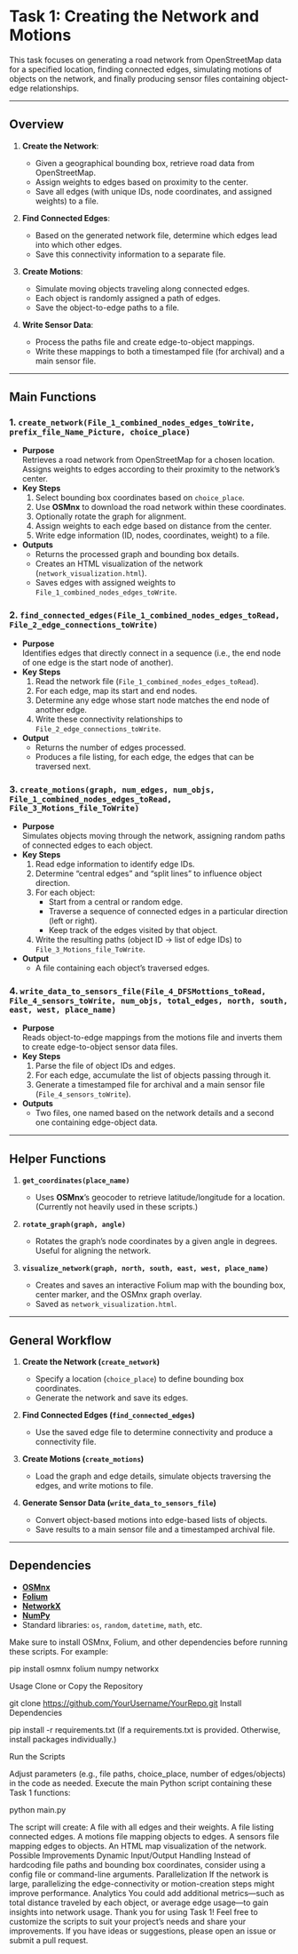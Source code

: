 # Task 1: Creating the Network and Motions

This task focuses on generating a road network from OpenStreetMap data for a specified location, finding connected edges, simulating motions of objects on the network, and finally producing sensor files containing object-edge relationships.

---

## Overview

1. **Create the Network**: 
   - Given a geographical bounding box, retrieve road data from OpenStreetMap.
   - Assign weights to edges based on proximity to the center.
   - Save all edges (with unique IDs, node coordinates, and assigned weights) to a file.

2. **Find Connected Edges**:
   - Based on the generated network file, determine which edges lead into which other edges.
   - Save this connectivity information to a separate file.

3. **Create Motions**:
   - Simulate moving objects traveling along connected edges.
   - Each object is randomly assigned a path of edges.
   - Save the object-to-edge paths to a file.

4. **Write Sensor Data**:
   - Process the paths file and create edge-to-object mappings.
   - Write these mappings to both a timestamped file (for archival) and a main sensor file.

---

## Main Functions

### 1. `create_network(File_1_combined_nodes_edges_toWrite, prefix_file_Name_Picture, choice_place)`
- **Purpose**  
  Retrieves a road network from OpenStreetMap for a chosen location. Assigns weights to edges according to their proximity to the network’s center.
- **Key Steps**  
  1. Select bounding box coordinates based on `choice_place`.  
  2. Use **OSMnx** to download the road network within these coordinates.  
  3. Optionally rotate the graph for alignment.  
  4. Assign weights to each edge based on distance from the center.  
  5. Write edge information (ID, nodes, coordinates, weight) to a file.
- **Outputs**  
  - Returns the processed graph and bounding box details.  
  - Creates an HTML visualization of the network (`network_visualization.html`).  
  - Saves edges with assigned weights to `File_1_combined_nodes_edges_toWrite`.

### 2. `find_connected_edges(File_1_combined_nodes_edges_toRead, File_2_edge_connections_toWrite)`
- **Purpose**  
  Identifies edges that directly connect in a sequence (i.e., the end node of one edge is the start node of another).
- **Key Steps**  
  1. Read the network file (`File_1_combined_nodes_edges_toRead`).  
  2. For each edge, map its start and end nodes.  
  3. Determine any edge whose start node matches the end node of another edge.  
  4. Write these connectivity relationships to `File_2_edge_connections_toWrite`.
- **Output**  
  - Returns the number of edges processed.  
  - Produces a file listing, for each edge, the edges that can be traversed next.

### 3. `create_motions(graph, num_edges, num_objs, File_1_combined_nodes_edges_toRead, File_3_Motions_file_ToWrite)`
- **Purpose**  
  Simulates objects moving through the network, assigning random paths of connected edges to each object.
- **Key Steps**  
  1. Read edge information to identify edge IDs.  
  2. Determine “central edges” and “split lines” to influence object direction.  
  3. For each object:
     - Start from a central or random edge.  
     - Traverse a sequence of connected edges in a particular direction (left or right).  
     - Keep track of the edges visited by that object.
  4. Write the resulting paths (object ID → list of edge IDs) to `File_3_Motions_file_ToWrite`.
- **Output**  
  - A file containing each object’s traversed edges.

### 4. `write_data_to_sensors_file(File_4_DFSMottions_toRead, File_4_sensors_toWrite, num_objs, total_edges, north, south, east, west, place_name)`
- **Purpose**  
  Reads object-to-edge mappings from the motions file and inverts them to create edge-to-object sensor data files.
- **Key Steps**  
  1. Parse the file of object IDs and edges.  
  2. For each edge, accumulate the list of objects passing through it.  
  3. Generate a timestamped file for archival and a main sensor file (`File_4_sensors_toWrite`).
- **Outputs**  
  - Two files, one named based on the network details and a second one containing edge-object data.

---

## Helper Functions

1. **`get_coordinates(place_name)`**  
   - Uses **OSMnx**’s geocoder to retrieve latitude/longitude for a location. (Currently not heavily used in these scripts.)

2. **`rotate_graph(graph, angle)`**  
   - Rotates the graph’s node coordinates by a given angle in degrees. Useful for aligning the network.

3. **`visualize_network(graph, north, south, east, west, place_name)`**  
   - Creates and saves an interactive Folium map with the bounding box, center marker, and the OSMnx graph overlay.
   - Saved as `network_visualization.html`.

---

## General Workflow

1. **Create the Network (`create_network`)**  
   - Specify a location (`choice_place`) to define bounding box coordinates.  
   - Generate the network and save its edges.

2. **Find Connected Edges (`find_connected_edges`)**  
   - Use the saved edge file to determine connectivity and produce a connectivity file.

3. **Create Motions (`create_motions`)**  
   - Load the graph and edge details, simulate objects traversing the edges, and write motions to file.

4. **Generate Sensor Data (`write_data_to_sensors_file`)**  
   - Convert object-based motions into edge-based lists of objects.  
   - Save results to a main sensor file and a timestamped archival file.

---

## Dependencies

- [**OSMnx**](https://osmnx.readthedocs.io/)
- [**Folium**](https://python-visualization.github.io/folium/)
- [**NetworkX**](https://networkx.org/)
- [**NumPy**](https://numpy.org/)
- Standard libraries: `os`, `random`, `datetime`, `math`, etc.

Make sure to install OSMnx, Folium, and other dependencies before running these scripts. For example:


pip install osmnx folium numpy networkx




Usage
Clone or Copy the Repository

git clone https://github.com/YourUsername/YourRepo.git
Install Dependencies


pip install -r requirements.txt
(If a requirements.txt is provided. Otherwise, install packages individually.)

Run the Scripts

Adjust parameters (e.g., file paths, choice_place, number of edges/objects) in the code as needed.
Execute the main Python script containing these Task 1 functions:

python main.py

The script will create:
A file with all edges and their weights.
A file listing connected edges.
A motions file mapping objects to edges.
A sensors file mapping edges to objects.
An HTML map visualization of the network.
Possible Improvements
Dynamic Input/Output Handling
Instead of hardcoding file paths and bounding box coordinates, consider using a config file or command-line arguments.
Parallelization
If the network is large, parallelizing the edge-connectivity or motion-creation steps might improve performance.
Analytics
You could add additional metrics—such as total distance traveled by each object, or average edge usage—to gain insights into network usage.
Thank you for using Task 1!
Feel free to customize the scripts to suit your project’s needs and share your improvements. If you have ideas or suggestions, please open an issue or submit a pull request.
